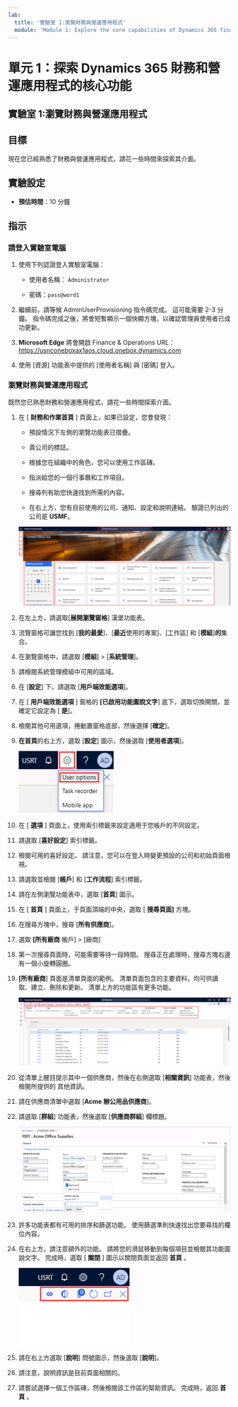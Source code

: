 ```yaml
---
lab:
  title: '實驗室 1:瀏覽財務與營運應用程式'
  module: 'Module 1: Explore the core capabilities of Dynamics 365 finance and operations apps'
---
```


# 單元 1：探索 Dynamics 365 財務和營運應用程式的核心功能

## 實驗室 1:瀏覽財務與營運應用程式

## 目標

現在您已經熟悉了財務與營運應用程式，請花一些時間來探索其介面。

## 實驗設定

- **預估時間**：10 分鐘

## 指示

### 請登入實驗室電腦

1.  使用下列認證登入實驗室電腦：

    - 使用者名稱： `Administrator`

    - 密碼：`pass@word1`

1.  繼續前，請等候 AdminUserProvisioning 指令碼完成。 這可能需要 2-3 分鐘。 指令碼完成之後，將會短暫顯示一個快顯方塊，以確認管理員使用者已成功更新。 

1.  **Microsoft Edge** 將會開啟 Finance & Operations URL：<https://usnconeboxax1aos.cloud.onebox.dynamics.com>

1.  使用 [資源] 功能表中提供的 [使用者名稱] 與 [密碼] 登入。 


### 瀏覽財務與營運應用程式

既然您已熟悉財務和營運應用程式，請花一些時間探索介面。

1.  在 [ **財務和作業首頁** ] 頁面上，如果已設定，您會發現：

    - 預設情況下左側的瀏覽功能表已摺疊。

    - 貴公司的標誌。

    - 根據您在組織中的角色，您可以使用工作區磚。

    - 指派給您的一個行事曆和工作項目。

    - 搜尋列有助您快速找到所需的內容。

    - 在右上方，您有目前使用的公司、通知、設定和說明連結。 驗證已列出的公司是 **USMF**。

    ![醒目提示區域之Dynamics 365 Finance和作業首頁的螢幕擷取畫面。](./media/lab-navigate-finance-and-operations-apps-04.png)

2.  在左上方，請選取[**展開瀏覽窗格**] 漢堡功能表。

3.  流覽窗格可讓您找到 [**我的最愛**]、[**最近**使用的專案]、[工作區] 和 [**模組**]**的**集合。

4.  在瀏覽窗格中，請選取 [**模組**] > [**系統管理**]。

5.  請檢閱系統管理模組中可用的區域。

6.  在 [**設定**] 下，請選取 [**用戶端效能選項**]。

7.  在 [ **用戶端效能選項** ] 窗格的 **[已啟用功能圖說文字**] 底下，選取切換開關，並確定它設定為 [ **是**]。

8.  檢閱其他可用選項，捲動置窗格底部，然後選擇 [**確定**]。

9.  **在首頁**的右上方，選取 [**設定**] 圖示，然後選取 [**使用者選項**]。

    ![[設定] 圖示和 [使用者選項] 下拉式清單的螢幕擷取畫面。](./media/lab-navigate-finance-and-operations-apps-05.png)

10. 在 [ **選項** ] 頁面上，使用索引標籤來設定適用于您帳戶的不同設定。

11. 請選取 [**喜好設定**] 索引標籤。

12. 檢閱可用的喜好設定。 請注意，您可以在登入時變更預設的公司和初始頁面檢視。

13. 請選取並檢閱 [**帳戶**] 和 [**工作流程**] 索引標籤。

14. 請在左側瀏覽功能表中，選取 [**首頁**] 圖示。

15. 在 [ **首頁** ] 頁面上，于頁面頂端的中央，選取 [ **搜尋頁面]** 方塊。

16. 在搜尋方塊中，搜尋 [**所有供應商**]。

17. 選取 **[所有廠商** 帳戶] > [廠商]

18. 第一次搜尋頁面時，可能需要等待一段時間。 搜尋正在處理時，搜尋方塊右邊有一個小旋轉圓圈。

19. **[所有廠商**] 頁面是清單頁面的範例。 清單頁面包含的主要資料，均可供讀取、建立、刪除和更新。 清單上方的功能區有更多功能。

    ![[所有廠商] 清單的螢幕擷取畫面，其中已醒目提示功能表功能。](./media/lab-navigate-finance-and-operations-apps-06.png)

20. 從清單上醒目提示其中一個供應商，然後在右側選取 [**相關資訊**] 功能表，然後檢閱所提供的 其他資訊。

21. 請在供應商清單中選取 [**Acme 辦公用品供應商**]。

22. 請選取 [**群組**] 功能表，然後選取 [**供應商群組**] 欄標題。

    ![Acme Office 供應專案的廠商群組資料行標題螢幕擷取畫面。](./media/lab-navigate-finance-and-operations-apps-07.png)

23. 許多功能表都有可用的排序和篩選功能。 使用篩選準則快速找出您要尋找的欄位內容。

24. 在右上方，請注意額外的功能。 請將您的滑鼠移動到每個項目並檢閱其功能圖說文字。 完成時，選取 [ **關閉** ] 圖示以關閉頁面並返回 **首頁** 。

    ![[清單] 頁面右上方功能表的螢幕擷取畫面，其中顯示連線至 Power Apps、Office 應用程式、檔附件 [重新整理] 頁面、[在新視窗中開啟] 和 [關閉] 按鈕的其他功能。](./media/lab-navigate-finance-and-operations-apps-08.png)

25. 請在右上方選取 [**說明**] 問號圖示，然後選取 [**說明**]。

26. 請注意，說明資訊是目前頁面相關的。

27. 請嘗試選擇一個工作區磚，然後檢閱該工作區的幫助資訊。 完成時，返回 **首頁** 。

